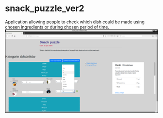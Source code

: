 # snack_puzzle_ver2
Application allowing people to check which dish could be made using chosen ingredients or during chosen period of time.  
![Alt text](/snack_puzzle/static/images/snack01.png?raw=true "Snack Puzzle")
